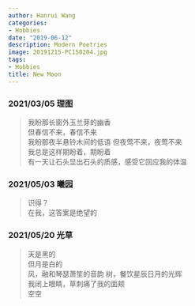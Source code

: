 ```yaml
---
author: Hanrui Wang
categories:
- Hobbies
date: "2019-06-12"
description: Modern Poetries
image: 20191215-PC150204.jpg
tags:
- Hobbies
title: New Moon
---
```



<!--more-->



### 2021/03/05 理图
> 我盼那长窗外玉兰芽的幽香  
> 但春信不来，春信不来  
> 我盼那夜半悬铃木间的低语
> 但夜莺不来，夜莺不来  
> 我总是这样期盼着，期盼着  
> 有一天让石头显出石头的质感，感受它回应我的体温

### 2021/05/03 曦园
> 识得？  
> 在我，这答案是绝望的

### 2021/05/20 光草
> 天是黑的  
> 但月是白的  
> 风，融和琴瑟萧笙的音韵
> 树，餐饮星辰日月的光辉  
> 我闭上眼睛，草刺痛了我的面颊  
> 空空



